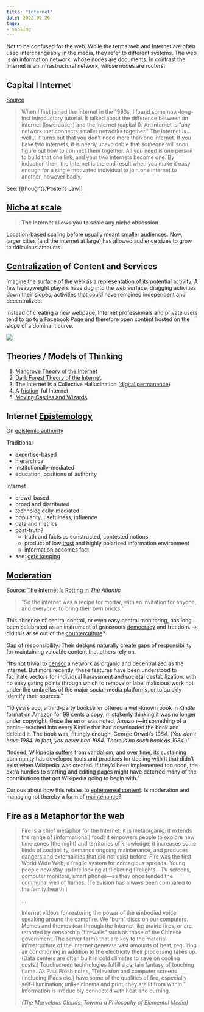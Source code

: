 ```yaml
---
title: "Internet"
date: 2022-02-26
tags:
- sapling
---
```


Not to be confused for the web. While the terms web and Internet are often used interchangeably in the media, they refer to different systems. The web is an information network, whose nodes are documents. In contrast the Internet is an infrastructural network, whose nodes are routers.

## Capital I Internet
[Source](https://apenwarr.ca/log/?m=202007)

> When I first joined the Internet in the 1990s, I found some now-long-lost introductory tutorial. It talked about the difference between an internet (lowercase i) and the Internet (capital I). An internet is "any network that connects smaller networks together." The Internet is... well... it turns out that you don't need more than one internet. If you have two internets, it is nearly unavoidable that someone will soon figure out how to connect them together. All you need is one person to build that one link, and your two internets become one. By induction then, the Internet is the end result when you make it easy enough for a single motivated individual to join one internet to another, however badly.

See: [[thoughts/Postel's Law]]

## [Niche at scale](thoughts/niche%20at%20scale.md)

> **The Internet allows you to scale any niche obsession**

Location-based scaling before usually meant smaller audiences. Now, larger cities (and the internet at large) has allowed audience sizes to grow to ridiculous amounts.

## [Centralization](thoughts/decentralization.md) of Content and Services
Imagine the surface of the web as a representation of its potential activity. A few heavyweight players have dug into the web surface, dragging activities down their slopes, activities that could have remained independent and decentralized.

Instead of creating a new webpage, Internet professionals and private users tend to go to a Facebook Page and therefore open content hosted on the slope of a dominant curve. 

![](/thoughts/images/Slope%20Metaphor%20of%20the%20Internet.png)

## Theories / Models of Thinking
1. [Mangrove Theory of the Internet](thoughts/Mangrove%20Theory%20of%20the%20Internet.md)
2. [Dark Forest Theory of the Internet](thoughts/Dark%20Forest%20Theory%20of%20the%20Internet.md)
3. The Internet Is a Collective Hallucination ([digital permanence](thoughts/digital%20permanence.md))
4. A [friction](thoughts/friction.md)-ful Internet
5. [Moving Castles and Wizards](thoughts/Moving%20Castles.md)

## Internet [Epistemology](thoughts/epistemology.md)
On [epistemic authority](thoughts/epistemic%20authority.md)

Traditional
- expertise-based
- hierarchical
- institutionally-mediated
- education, positions of authority

Internet
- crowd-based
- broad and distributed
- technologically-mediated
- popularity, usefulness, influence
- data and metrics
- post-truth?
	- truth and facts as constructed, contested notions
	- product of low [trust](thoughts/trust.md) and highly polarized information environment
	- information becomes fact
- see: [gate keeping](thoughts/gate%20keeping.md)

## [Moderation](thoughts/Moderation.md)
[Source: The Internet Is Rotting in *The Atlantic*](https://www.theatlantic.com/technology/archive/2021/06/the-internet-is-a-collective-hallucination/619320/)

> "So the internet was a recipe for mortar, with an invitation for anyone, and everyone, to bring their own bricks."

This absence of central control, or even easy central monitoring, has long been celebrated as an instrument of grassroots [democracy](thoughts/democracy.md) and freedom. -> did this arise out of the [counterculture](thoughts/From%20Counterculture%20to%20Cyberculture.md)?

Gap of responsibility: Their designs naturally create gaps of responsibility for maintaining valuable content that others rely on.

"It’s not trivial to [censor](thoughts/censorship.md) a network as organic and decentralized as the internet. But more recently, these features have been understood to facilitate vectors for individual harassment and societal destabilization, with no easy gating points through which to remove or label malicious work not under the umbrellas of the major social-media platforms, or to quickly identify their sources."

"10 years ago, a third-party bookseller offered a well-known book in Kindle format on Amazon for 99 cents a copy, mistakenly thinking it was no longer under copyright. Once the error was noted, Amazon—in something of a panic—reached into every Kindle that had downloaded the book and deleted it. The book was, fittingly enough, George Orwell’s _1984_. (_You don’t have 1984. In fact, you never had 1984. There is no such book as 1984._)"

"Indeed, Wikipedia suffers from vandalism, and over time, its sustaining community has developed tools and practices for dealing with it that didn’t exist when Wikipedia was created. If they’d been implemented too soon, the extra hurdles to starting and editing pages might have deterred many of the contributions that got Wikipedia going to begin with."

Curious about how this relates to [ephemereal content](thoughts/ephemereal%20content.md). Is moderation and managing rot thereby a form of [maintenance](thoughts/creation%20vs%20maintenance.md)?

## Fire as a Metaphor for the web

> Fire is a chief metaphor for the Internet: it is metaorganic; it extends the range of (informational) food; it empowers people to explore new time zones (the night) and territories of knowledge; it increases some kinds of sociability, demands ongoing maintenance, and produces dangers and externalities that did not exist before. Fire was the first World Wide Web, a fragile system for contagious spreads. Young people now stay up late looking at flickering firelights—TV screens, computer monitors, smart phones—as they once tended the communal well of flames. (Television has always been compared to the family hearth.)
> 
> ...
> 
> Internet videos for restoring the power of the embodied voice speaking around the campfire. We “burn” discs on our computers. Memes and themes tear through the Internet like prairie fires, or are retarded by censorship “firewalls” such as those of the Chinese government. The server farms that are key to the material infrastructure of the Internet generate vast amounts of heat, requiring air conditioning in addition to the electricity their processing takes up. (Data centers are often built in cold climates to save on cooling costs.) Touchscreen technologies fulfill a certain fantasy of touching flame. As Paul Frosh notes, “Television and computer screens (including iPads etc.) have some of the qualities of fire, especially self-illumination; unlike cinema and print, they are lit from within.” Information is irreducibly connected with heat and burning.
> 
> *(The Marvelous Clouds: Toward a Philosophy of Elemental Media)*